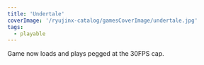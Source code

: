 ```yaml
---
title: 'Undertale'
coverImage: '/ryujinx-catalog/gamesCoverImage/undertale.jpg'
tags:
  - playable
---
```


Game now loads and plays pegged at the 30FPS cap.

